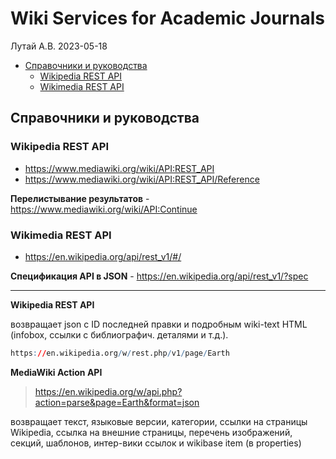 Wiki Services for Academic Journals
================
Лутай А.В.
2023-05-18

-   [Справочники и руководства](#справочники-и-руководства)
    -   [Wikipedia REST API](#wikipedia-rest-api)
    -   [Wikimedia REST API](#wikimedia-rest-api)

## Справочники и руководства

### Wikipedia REST API

-   <https://www.mediawiki.org/wiki/API:REST_API>
-   <https://www.mediawiki.org/wiki/API:REST_API/Reference>

**Перелистывание результатов** -
<https://www.mediawiki.org/wiki/API:Continue>

### Wikimedia REST API

-   <https://en.wikipedia.org/api/rest_v1/#/>

**Спецификация API в JSON** -
<https://en.wikipedia.org/api/rest_v1/?spec>

------------------------------------------------------------------------

**Wikipedia REST API**

возвращает json с ID последней правки и подробным wiki-text HTML
(infobox, ссылки с библиографич. деталями и т.д.).

``` r
https://en.wikipedia.org/w/rest.php/v1/page/Earth
```

**MediaWiki Action API**

> <https://en.wikipedia.org/w/api.php?action=parse&page=Earth&format=json>

возвращает текст, языковые версии, категории, ссылки на страницы
Wikipedia, ссылка на внешние страницы, перечень изображений, секций,
шаблонов, интер-вики ссылок и wikibase item (в properties)
